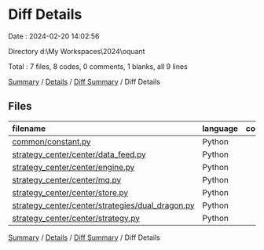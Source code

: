 # Diff Details

Date : 2024-02-20 14:02:56

Directory d:\\My Workspaces\\2024\\oquant

Total : 7 files,  8 codes, 0 comments, 1 blanks, all 9 lines

[Summary](results.md) / [Details](details.md) / [Diff Summary](diff.md) / Diff Details

## Files
| filename | language | code | comment | blank | total |
| :--- | :--- | ---: | ---: | ---: | ---: |
| [common/constant.py](/common/constant.py) | Python | 0 | 0 | 1 | 1 |
| [strategy_center/center/data_feed.py](/strategy_center/center/data_feed.py) | Python | 1 | 0 | 0 | 1 |
| [strategy_center/center/engine.py](/strategy_center/center/engine.py) | Python | 1 | 0 | 0 | 1 |
| [strategy_center/center/mq.py](/strategy_center/center/mq.py) | Python | 5 | 0 | 0 | 5 |
| [strategy_center/center/store.py](/strategy_center/center/store.py) | Python | 1 | 0 | 0 | 1 |
| [strategy_center/center/strategies/dual_dragon.py](/strategy_center/center/strategies/dual_dragon.py) | Python | -2 | 0 | 0 | -2 |
| [strategy_center/center/strategy.py](/strategy_center/center/strategy.py) | Python | 2 | 0 | 0 | 2 |

[Summary](results.md) / [Details](details.md) / [Diff Summary](diff.md) / Diff Details